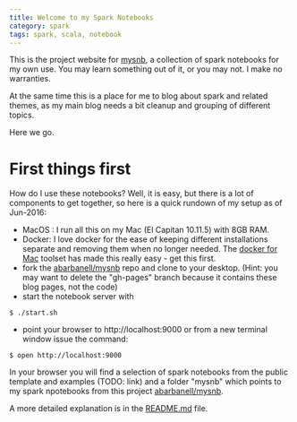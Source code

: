 ```yaml
---
title: Welcome to my Spark Notebooks
category: spark
tags: spark, scala, notebook
---
```


This is the project website for
[mysnb](https://github.com/abarbanell/mysnb), a collection of spark
notebooks for my own use. You may learn something out of it, or you
may not. I make no warranties.

At the same time this is a place for me to blog about spark and
related themes, as my main blog needs a bit cleanup and grouping
of different topics.

Here we go. 

# First things first

How do I use these notebooks? Well, it is easy, but there is a lot
of components to get together, so here is a quick rundown of my
setup as of Jun-2016:

- MacOS : I run all this on my Mac (El Capitan 10.11.5) with 8GB RAM. 
- Docker: I love docker for the ease of keeping different installations
separate and removing them when no longer needed. The [docker for
Mac](https://www.docker.com/products/docker#/mac) toolset has made
this really easy - get this first.
- fork the [abarbanell/mysnb](https://github.com/abarbanell/mysnb)
repo and clone to your desktop. (Hint: you may want to delete the
"gh-pages" branch because it contains these blog pages, not the
code)
- start the notebook server with 

```
$ ./start.sh
```

- point your browser to http://localhost:9000 or from a new terminal
window issue the command:

```
$ open http://localhost:9000
```

In your browser you will find a selection of spark notebooks from the 
public template and examples (TODO: link) and a folder "mysnb" which points
to my spark npotebooks from this project [abarbanell/mysnb](https://github.com/abarbanell/mysnb).

A more detailed explanation is in the
[README.md](https://github.com/abarbanell/mysnb/blob/master/README.md)
file.



